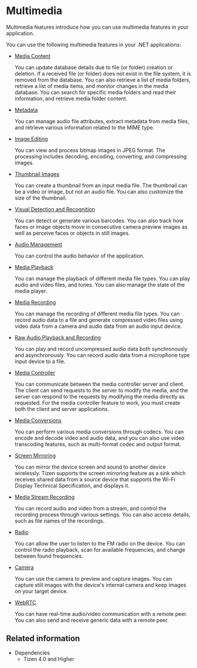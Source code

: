 # Multimedia


Multimedia features introduce how you can use multimedia features in your application.

You can use the following multimedia features in your .NET applications:

-   [Media Content](media-content.md)

    You can update database details due to file (or folder) creation or deletion. If a received file (or folder) does not exist in the file system, it is removed from the database. You can also retrieve a list of media folders, retrieve a list of media items, and monitor changes in the media database. You can search for specific media folders and read their information, and retrieve media folder content.

-   [Metadata](metadata.md)

    You can manage audio file attributes, extract metadata from media files, and retrieve various information related to the MIME type.

-   [Image Editing](image-edit.md)

    You can view and process bitmap images in JPEG format. The processing includes decoding, encoding, converting, and compressing images.

-   [Thumbnail Images](thumbnail-images.md)

    You can create a thumbnail from an input media file. The thumbnail can be a video or image, but not an audio file. You can also customize the size of the thumbnail.

-   [Visual Detection and Recognition](media-vision.md)

    You can detect or generate various barcodes. You can also track how faces or image objects move in consecutive camera preview images as well as perceive faces or objects in still images.

-   [Audio Management](audio.md)

    You can control the audio behavior of the application.

-   [Media Playback](media-playback.md)

    You can manage the playback of different media file types. You can play audio and video files, and tones. You can also manage the state of the media player.

-   [Media Recording](media-recording.md)

    You can manage the recording of different media file types. You can record audio data to a file and generate compressed video files using video data from a camera and audio data from an audio input device.

-   [Raw Audio Playback and Recording](raw-audio.md)

    You can play and record uncompressed audio data both synchronously and asynchronously. You can record audio data from a microphone type input device to a file.

-   [Media Controller](media-controller.md)

    You can communicate between the media controller server and client. The client can send requests to the server to modify the media, and the server can respond to the requests by modifying the media directly as requested. For the media controller feature to work, you must create both the client and server applications.

-   [Media Conversions](media-conversions.md)

    You can perform various media conversions through codecs. You can encode and decode video and audio data, and you can also use video transcoding features, such as multi-format codec and output format.

-   [Screen Mirroring](screen-mirroring.md)

    You can mirror the device screen and sound to another device wirelessly. Tizen supports the screen mirroring feature as a sink which receives shared data from a source device that supports the Wi-Fi Display Technical Specification, and displays it.

-   [Media Stream Recording](stream-recorder.md)

    You can record audio and video from a stream, and control the recording process through various settings. You can also access details, such as file names of the recordings.

-   [Radio](radio.md)

    You can allow the user to listen to the FM radio on the device. You can control the radio playback, scan for available frequencies, and change between found frequencies.

-   [Camera](camera.md)

    You can use the camera to preview and capture images. You can capture still images with the device's internal camera and keep images on your target device.

-   [WebRTC](webrtc.md)

    You can have real-time audio/video communication with a remote peer. You can also send and receive generic data with a remote peer.


## Related information
* Dependencies
  -   Tizen 4.0 and Higher
